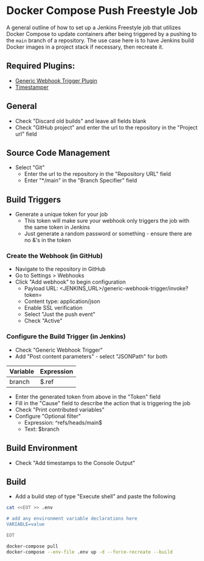 # Docker Compose Push Freestyle Job

A general outline of how to set up a Jenkins Freestyle job that utilizes Docker Compose to update containers after being triggered by a pushing to the `main` branch of a repository. The use case here is to have Jenkins build Docker images in a project stack if necessary, then recreate it.

## Required Plugins:

* [Generic Webhook Trigger Plugin](https://plugins.jenkins.io/generic-webhook-trigger/)
* [Timestamper](https://plugins.jenkins.io/timestamper/)

## General

* Check "Discard old builds" and leave all fields blank
* Check "GitHub project" and enter the url to the repository in the "Project url" field

## Source Code Management

* Select "Git"
  * Enter the url to the repository in the "Repository URL" field
  * Enter "*/main" in the "Branch Specifier" field

## Build Triggers

* Generate a unique token for your job
  * This token will make sure your webhook only triggers the job with the same token in Jenkins
  * Just generate a random password or something - ensure there are no &'s in the token

### Create the Webhook (in GitHub)

* Navigate to the repository in GitHub
* Go to Settings > Webhooks
* Click "Add webhook" to begin configuration
  * Payload URL: <JENKINS_URL>/generic-webhook-trigger/invoke?token=<TOKEN>
  * Content type: application/json
  * Enable SSL verification
  * Select "Just the push event"
  * Check "Active"

### Configure the Build Trigger (in Jenkins)

* Check "Generic Webhook Trigger"
* Add "Post content parameters" - select "JSONPath" for both

| Variable   | Expression               |
| ---------- | ------------------------ |
| branch     | $.ref                    |

* Enter the generated token from above in the "Token" field
* Fill in the "Cause" field to describe the action that is triggering the job
* Check "Print contributed variables"
* Configure "Optional filter"
  * Expression: ^refs/heads/main$
  * Text: $branch

## Build Environment

* Check "Add timestamps to the Console Output"

## Build

* Add a build step of type "Execute shell" and paste the following

``` bash
cat <<EOT >> .env

# add any environment variable declarations here
VARIABLE=value

EOT

docker-compose pull
docker-compose --env-file .env up -d --force-recreate --build
```
